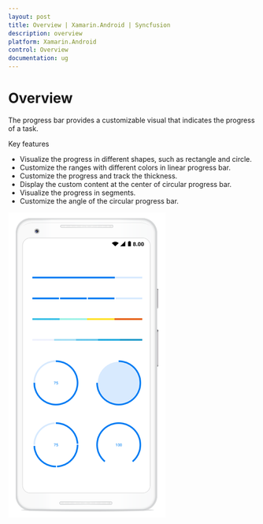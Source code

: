```yaml
---
layout: post
title: Overview | Xamarin.Android | Syncfusion
description: overview
platform: Xamarin.Android
control: Overview
documentation: ug
---
```

# Overview

The progress bar provides a customizable visual that indicates the progress of a task.

Key features

* Visualize the progress in different shapes, such as rectangle and circle.
* Customize the ranges with different colors in linear progress bar.
* Customize the progress and track the thickness.
* Display the custom content at the center of circular progress bar.
* Visualize the progress in segments.
* Customize the angle of the circular progress bar.


![](overview_images/overview.png)
